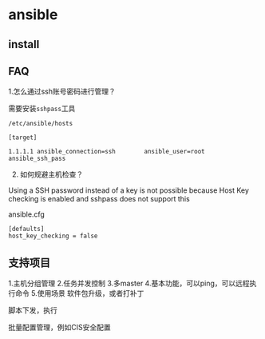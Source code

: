 # ansible

## install
## FAQ
1.怎么通过ssh账号密码进行管理？

需要安装`sshpass`工具

`/etc/ansible/hosts`

```
[target]

1.1.1.1 ansible_connection=ssh        ansible_user=root ansible_ssh_pass
```
2. 如何规避主机检查？

Using a SSH password instead of a key is not possible because Host Key checking is enabled and sshpass does not support this

ansible.cfg
```
[defaults]
host_key_checking = false
```

## 支持项目
1.主机分组管理
2.任务并发控制
3.多master
4.基本功能，可以ping，可以远程执行命令
5.使用场景
软件包升级，或者打补丁

脚本下发，执行

批量配置管理，例如CIS安全配置
